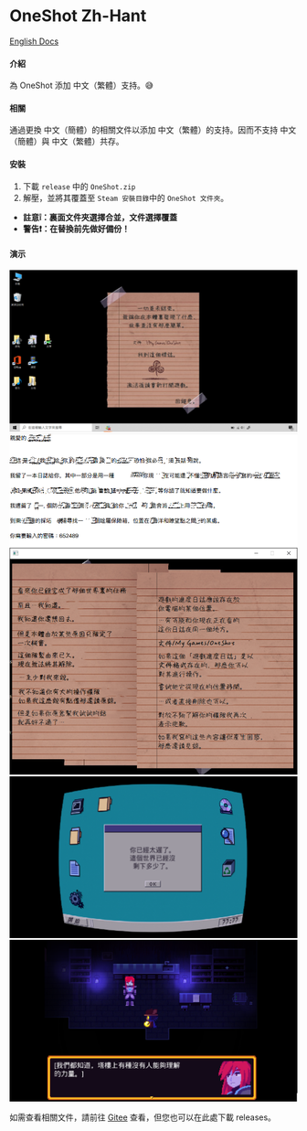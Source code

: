 # OneShot Zh-Hant

[English Docs](https://github.com/WindowsShould/OneShot-Zh-Hant/blob/master/README_en.us.md)
#### 介紹
為 OneShot 添加 中文（繁體）支持。😅

#### 相關
通過更換 中文（簡體）的相關文件以添加 中文（繁體）的支持。因而不支持 中文（簡體）與 中文（繁體）共存。 
#### 安裝

1.  下載 `release` 中的 `OneShot.zip`
2.  解壓，並將其覆蓋至 `Steam 安裝目錄`中的 `OneShot 文件夾`。
- **註意❕：裏面文件夾選擇合並，文件選擇覆蓋** 
- **警告❗：在替換前先做好備份！** 

#### 演示

![前往塔樓前被變更的電腦壁紙](photodemo1.PNG)
![來自世界機器的文本](demo2.PNG)
![The Author 的提醒](demo3.PNG)
![世界機器的提醒](demot4.png)
![Niko 與 silver 的交談](demo5.png)

如需查看相關文件，請前往 [Gitee](https://gitee.com/winshd/oneshot_zh_hant) 查看，但您也可以在此處下載 releases。
